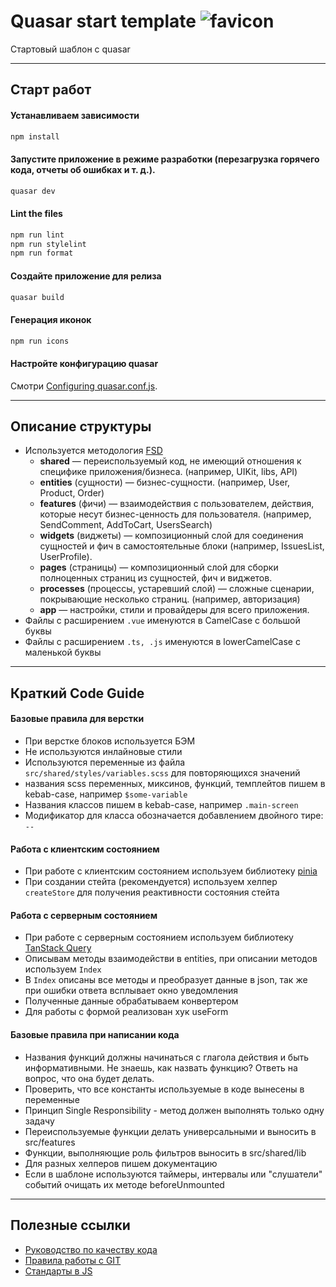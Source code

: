 # Quasar start template ![favicon](public/favicon.ico)

Стартовый шаблон с quasar

---

## Старт работ

#### Устанавливаем зависимости
```bash
npm install
```

#### Запустите приложение в режиме разработки (перезагрузка горячего кода, отчеты об ошибках и т. д.).
```bash
quasar dev
```

#### Lint the files
```bash
npm run lint
npm run stylelint
npm run format
```

#### Создайте приложение для релиза
```bash
quasar build
```

#### Генерация иконок
```bash
npm run icons
```

#### Настройте конфигурацию quasar
Смотри [Configuring quasar.conf.js](https://quasar.dev/quasar-cli/quasar-conf-js).

---

## Описание структуры
* Используется методология [FSD](https://feature-sliced.design/ru/docs/get-started/overview)
  * **shared** — переиспользуемый код, не имеющий отношения к специфике приложения/бизнеса. (например, UIKit, libs, API)
  * **entities** (сущности) — бизнес-сущности. (например, User, Product, Order)
  * **features** (фичи) — взаимодействия с пользователем, действия, которые несут бизнес-ценность для пользователя. (например, SendComment, AddToCart, UsersSearch)
  * **widgets** (виджеты) — композиционный слой для соединения сущностей и фич в самостоятельные блоки (например, IssuesList, UserProfile).
  * **pages** (страницы) — композиционный слой для сборки полноценных страниц из сущностей, фич и виджетов.
  * **processes** (процессы, устаревший слой) — сложные сценарии, покрывающие несколько страниц. (например, авторизация)
  * **app** — настройки, стили и провайдеры для всего приложения.
* Файлы с расширением `.vue` именуются в CamelCase с большой буквы
* Файлы с расширением `.ts, .js` именуются в lowerCamelCase с маленькой буквы

----

## Краткий Code Guide

#### Базовые правила для верстки
* При верстке блоков используется БЭМ
* Не используются инлайновые стили
* Используются переменные из файла `src/shared/styles/variables.scss` для повторяющихся значений
* названия scss переменных, миксинов, функций, темплейтов пишем в kebab-case, например `$some-variable`
* Названия классов пишем в kebab-case, например `.main-screen`
* Модификатор для класса обозначается добавлением двойного тире: `--`

#### Работа с клиентским состоянием
* При работе с клиентским состоянием используем библиотеку [pinia](https://pinia.vuejs.org/)
* При создании стейта (рекомендуется) используем хелпер `createStore` для получения реактивности состояния стейта

#### Работа с серверным состоянием
* При работе с серверным состоянием используем библиотеку [TanStack Query](https://tanstack.com/query/latest/docs/framework/react/overview)
* Описывам методы взаимодействи в entities, при описании методов используем `Index`
* В `Index` описаны все методы и преобразует данные в json, так же при ошибки ответа всплывает окно уведомления
* Полученные данные обрабатываем конвертером
* Для работы с формой реализован хук useForm


#### Базовые правила при написании кода
* Названия функций должны начинаться с глагола действия и быть информативными. Не знаешь, как назвать функцию? Ответь на вопрос, что она будет делать.
* Проверить, что все константы используемые в коде вынесены в переменные
* Принцип Single Responsibility - метод должен выполнять только одну задачу
* Переиспользуемые функции делать универсальными и выносить в src/features
* Функции, выполняющие роль фильтров выносить в src/shared/lib
* Для разных хелперов пишем документацию
* Если в шаблоне используются таймеры, интервалы или "слушатели" событий очищать их методе beforeUnmounted


---

## Полезные ссылки
* [Руководство по качеству кода](https://gitlab.redramka.ru/missingsince1983/meetup-info/tree/main/1.%20codestyle-frontend/BASE)
* [Правила работы с GIT](https://gitlab.redramka.ru/missingsince1983/meetup-info/tree/main/1.%20codestyle-frontend/GIT)
* [Стандарты в JS](https://gitlab.redramka.ru/missingsince1983/meetup-info/tree/main/1.%20codestyle-frontend/JS)
